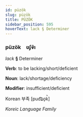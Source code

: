 ```yaml
---
id: püzök
slug: püzök
title: PÜZÖK
sidebar_position: 595
hoverText: lack § Determiner
---
```


### püzök&emsp;<span kind="abugida">ʋʄⱴ̑ı</span>

*lack* **§** Determiner

**Verb**: to be lacking/short/deficient

**Noun**: lack/shortage/deficiency

**Modifier**: insufficient/deficient

Korean 부족 [pud͡ʑo̞k̚]

*Koreic Language Family*